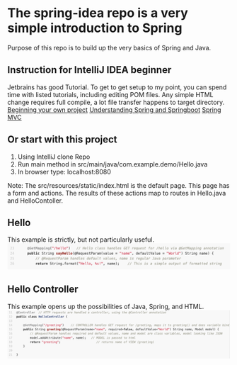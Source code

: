 # The spring-idea repo is a very simple introduction to Spring
Purpose of this repo is to build up the very basics of Spring and Java.

## Instruction for IntelliJ IDEA beginner
Jetbrains has good Tutorial.  To get to get setup to my point, you can spend time with listed tutorials, including editing POM files.  Any simple HTML change requires full compile, a lot file transfer happens to target directory.
[Beginning your own project](https://www.jetbrains.com/help/idea/your-first-spring-application.html)
[Understanding Spring and Springboot](https://dzone.com/articles/the-springbootapplication-annotation-example-in-ja#)
[Spring MVC](https://spring.io/guides/gs/serving-web-con)

## Or start with this project
<OL> 
<LI>Using IntelliJ clone Repo</LI>
<LI>Run main method in src/main/java/com.example.demo/Hello.java</LI>
<LI>In browser type: localhost:8080</LI>
</OL>
Note: The src/resources/static/index.html is the default page. This page has a form and actions.  The results of these actions map to routes in Hello.java and HelloContoller.

## Hello
This example is strictly, but not particularly useful.
![Basic Formatted String](https://github.com/nighthawkcoders/spring-idea/blob/master/assets/hello.png)

## Hello Controller
This example opens up the possibilities of Java, Spring, and HTML.
![Basic Spring MVC](https://github.com/nighthawkcoders/spring-idea/blob/master/assets/hellocontrol.png)
